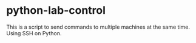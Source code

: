 # python-lab-control
This is a script to send commands to multiple machines at the same time. Using SSH on Python.
